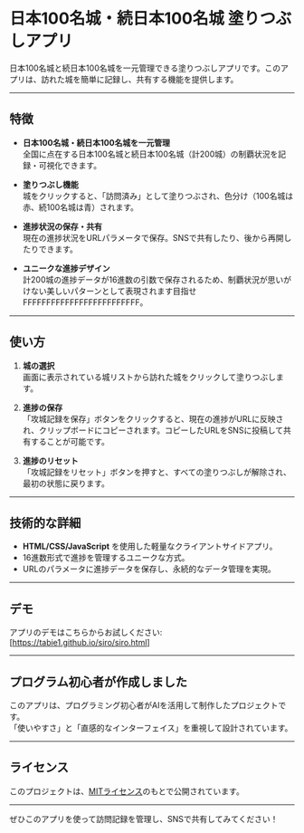 # 日本100名城・続日本100名城 塗りつぶしアプリ

日本100名城と続日本100名城を一元管理できる塗りつぶしアプリです。このアプリは、訪れた城を簡単に記録し、共有する機能を提供します。

---

## 特徴
- **日本100名城・続日本100名城を一元管理**  
  全国に点在する日本100名城と続日本100名城（計200城）の制覇状況を記録・可視化できます。
  
- **塗りつぶし機能**  
  城をクリックすると、「訪問済み」として塗りつぶされ、色分け（100名城は赤、続100名城は青）されます。
  
- **進捗状況の保存・共有**  
  現在の進捗状況をURLパラメータで保存。SNSで共有したり、後から再開したりできます。

- **ユニークな進捗デザイン**  
  計200城の進捗データが16進数の引数で保存されるため、制覇状況が思いがけない美しいパターンとして表現されます目指せFFFFFFFFFFFFFFFFFFFFFFFFF。

---

## 使い方
1. **城の選択**  
   画面に表示されている城リストから訪れた城をクリックして塗りつぶします。

2. **進捗の保存**  
   「攻城記録を保存」ボタンをクリックすると、現在の進捗がURLに反映され、クリップボードにコピーされます。コピーしたURLをSNSに投稿して共有することが可能です。

3. **進捗のリセット**  
   「攻城記録をリセット」ボタンを押すと、すべての塗りつぶしが解除され、最初の状態に戻ります。

---

## 技術的な詳細
- **HTML/CSS/JavaScript** を使用した軽量なクライアントサイドアプリ。
- 16進数形式で進捗を管理するユニークな方式。
- URLのパラメータに進捗データを保存し、永続的なデータ管理を実現。

---

## デモ
アプリのデモはこちらからお試しください:  
[https://tabie1.github.io/siro/siro.html]

---

## プログラム初心者が作成しました
このアプリは、プログラミング初心者がAIを活用して制作したプロジェクトです。  
「使いやすさ」と「直感的なインターフェイス」を重視して設計されています。

---

## ライセンス
このプロジェクトは、[MITライセンス](LICENSE)のもとで公開されています。

---

ぜひこのアプリを使って訪問記録を管理し、SNSで共有してみてください！
